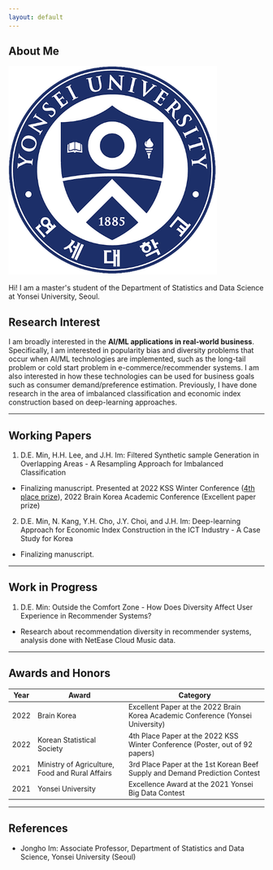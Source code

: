 ```yaml
---
layout: default
---
```


## About Me

<img class="profile-picture" src="github_memoticon.png">

Hi! I am a master's student of the Department of Statistics and Data Science at Yonsei University, Seoul.

## Research Interest

I am broadly interested in the **AI/ML applications in real-world business**. Specifically, I am interested in popularity bias and diversity problems that occur when AI/ML technologies are implemented, such as the long-tail problem or cold start problem in e-commerce/recommender systems. I am also interested in how these technologies can be used for business goals such as consumer demand/preference estimation. Previously, I have done research in the area of imbalanced classification and economic index construction based on deep-learning approaches.

---

## Working Papers

1. D.E. Min, H.H. Lee, and J.H. Im: Filtered Synthetic sample Generation in Overlapping Areas - A Resampling Approach for Imbalanced Classification
 - Finalizing manuscript. Presented at 2022 KSS Winter Conference ([4th place prize](http://www.kss.or.kr/bbs/board.php?bo_table=award)), 2022 Brain Korea Academic Conference (Excellent paper prize)
2. D.E. Min, N. Kang, Y.H. Cho, J.Y. Choi, and J.H. Im: Deep-learning Approach for Economic Index Construction in the ICT Industry - A Case Study for Korea
 - Finalizing manuscript. 

---

## Work in Progress

1. D.E. Min: Outside the Comfort Zone - How Does Diversity Affect User Experience in Recommender Systems?
 - Research about recommendation diversity in recommender systems, analysis done with NetEase Cloud Music data.

---

## Awards and Honors

Year | Award | Category
-----|-------|--------
2022 | Brain Korea | Excellent Paper at the 2022 Brain Korea Academic Conference (Yonsei University)
2022 | Korean Statistical Society  | 4th Place Paper at the 2022 KSS Winter Conference (Poster, out of 92 papers)
2021 | Ministry of Agriculture, Food and Rural Affairs | 3rd Place Paper at the 1st Korean Beef Supply and Demand Prediction Contest
2021 | Yonsei University | Excellence Award at the 2021 Yonsei Big Data Contest

---

## References

* Jongho Im: Associate Professor, Department of Statistics and Data Science, Yonsei University (Seoul)
